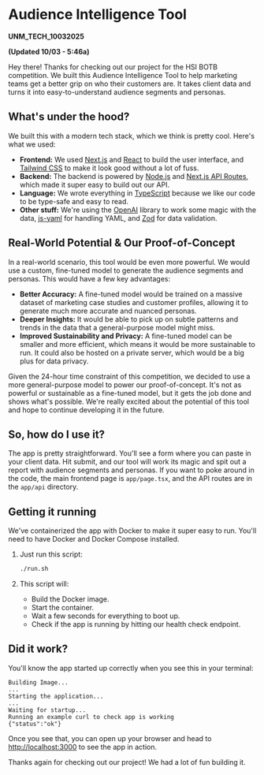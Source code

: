 # Audience Intelligence Tool

**UNM_TECH_10032025**

**(Updated 10/03 - 5:46a)**

Hey there! Thanks for checking out our project for the HSI BOTB competition. We built this Audience Intelligence Tool to help marketing teams get a better grip on who their customers are. It takes client data and turns it into easy-to-understand audience segments and personas.

## What's under the hood?

We built this with a modern tech stack, which we think is pretty cool. Here's what we used:

*   **Frontend:** We used [Next.js](https://nextjs.org/) and [React](https://reactjs.org/) to build the user interface, and [Tailwind CSS](https://tailwindcss.com/) to make it look good without a lot of fuss.
*   **Backend:** The backend is powered by [Node.js](https://nodejs.org/) and [Next.js API Routes](https://nextjs.org/docs/api-routes/introduction), which made it super easy to build out our API.
*   **Language:** We wrote everything in [TypeScript](https://www.typescriptlang.org/) because we like our code to be type-safe and easy to read.
*   **Other stuff:** We're using the [OpenAI](https://www.npmjs.com/package/openai) library to work some magic with the data, [js-yaml](https://www.npmjs.com/package/js-yaml) for handling YAML, and [Zod](https://zod.dev/) for data validation.

## Real-World Potential & Our Proof-of-Concept

In a real-world scenario, this tool would be even more powerful. We would use a custom, fine-tuned model to generate the audience segments and personas. This would have a few key advantages:

*   **Better Accuracy:** A fine-tuned model would be trained on a massive dataset of marketing case studies and customer profiles, allowing it to generate much more accurate and nuanced personas.
*   **Deeper Insights:** It would be able to pick up on subtle patterns and trends in the data that a general-purpose model might miss.
*   **Improved Sustainability and Privacy:** A fine-tuned model can be smaller and more efficient, which means it would be more sustainable to run. It could also be hosted on a private server, which would be a big plus for data privacy.

Given the 24-hour time constraint of this competition, we decided to use a more general-purpose model to power our proof-of-concept. It's not as powerful or sustainable as a fine-tuned model, but it gets the job done and shows what's possible. We're really excited about the potential of this tool and hope to continue developing it in the future.

## So, how do I use it?

The app is pretty straightforward. You'll see a form where you can paste in your client data. Hit submit, and our tool will work its magic and spit out a report with audience segments and personas. If you want to poke around in the code, the main frontend page is `app/page.tsx`, and the API routes are in the `app/api` directory.

## Getting it running

We've containerized the app with Docker to make it super easy to run. You'll need to have Docker and Docker Compose installed.

1.  Just run this script:

    ```bash
    ./run.sh
    ```

2.  This script will:
    *   Build the Docker image.
    *   Start the container.
    *   Wait a few seconds for everything to boot up.
    *   Check if the app is running by hitting our health check endpoint.

## Did it work?

You'll know the app started up correctly when you see this in your terminal:

```
Building Image...
...
Starting the application...
...
Waiting for startup...
Running an example curl to check app is working
{"status":"ok"}
```

Once you see that, you can open up your browser and head to [http://localhost:3000](http://localhost:3000) to see the app in action.

Thanks again for checking out our project! We had a lot of fun building it.